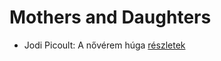 # Mothers and Daughters

- Jodi Picoult: A nővérem húga [részletek](_details/%7Bopf.creator%7D.md#id_350)